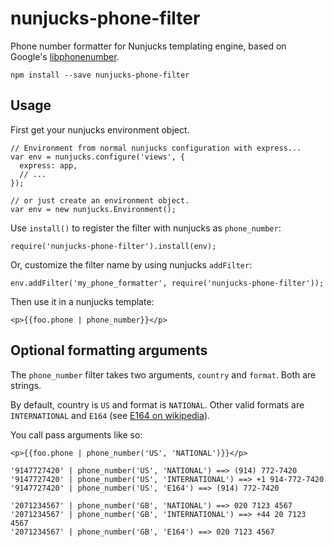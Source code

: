 # nunjucks-phone-filter

Phone number formatter for Nunjucks templating engine, based on Google's [libphonenumber](https://github.com/googlei18n/libphonenumber).

```
npm install --save nunjucks-phone-filter
```

## Usage

First get your nunjucks environment object.
```
// Environment from normal nunjucks configuration with express...
var env = nunjucks.configure('views', {
  express: app,
  // ...
});

// or just create an environment object.
var env = new nunjucks.Environment();
```

Use `install()` to register the filter with nunjucks as `phone_number`:

```
require('nunjucks-phone-filter').install(env);
```

Or, customize the filter name by using nunjucks `addFilter`:

```
env.addFilter('my_phone_formatter', require('nunjucks-phone-filter'));
```

Then use it in a nunjucks template:

```
<p>{{foo.phone | phone_number}}</p>
```

## Optional formatting arguments

The `phone_number` filter takes two arguments, `country` and `format`. Both are strings.

By default, country is `US` and format is `NATIONAL`. Other valid formats are `INTERNATIONAL` and `E164` (see [E164 on wikipedia](https://en.wikipedia.org/wiki/E.164)).

You call pass arguments like so:

```
<p>{{foo.phone | phone_number('US', 'NATIONAL')}}</p>
```

```
'9147727420' | phone_number('US', 'NATIONAL') ==> (914) 772-7420
'9147727420' | phone_number('US', 'INTERNATIONAL') ==> +1 914-772-7420
'9147727420' | phone_number('US', 'E164') ==> (914) 772-7420

'2071234567' | phone_number('GB', 'NATIONAL') ==> 020 7123 4567
'2071234567' | phone_number('GB', 'INTERNATIONAL') ==> +44 20 7123 4567
'2071234567' | phone_number('GB', 'E164') ==> 020 7123 4567
```
